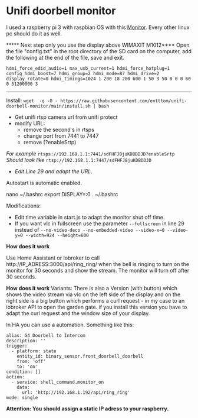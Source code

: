 

# Unifi doorbell monitor
I used a raspberry pi 3 with raspbian OS with this [Monitor](https://www.amazon.de/Raspberry-Touchscreen-WIMAXIT-Tragbarer-doppeltem/dp/B09QPWRCB1?th=1). Every other linux pc should do it as well.

***** Next step only you use the display above WIMAXIT M1012****
Open the file "config.txt" in the root directory of the SD card on the computer, add the following at the end of the file, save and exit.

`hdmi_force_edid_audio=1
max_usb_current=1
hdmi_force_hotplug=1
config_hdmi_boost=7
hdmi_group=2
hdmi_mode=87
hdmi_drive=2
display_rotate=0
hdmi_timings=1024 1 200 18 200 600 1 50 3 50 0 0 0 60 0 51200000 3`
***************************


Install: `wget  -q -O - https://raw.githubusercontent.com/entttom/unifi-doorbell-monitor/main/install.sh | bash`

 - Get unifi rtsp camera url from unifi protect
 - modify URL:
	 - remove the second s in rtsps   
	 - change port from 7441 to 7447   
	 - remove
	   (?enableSrtp)

*For example* `rtsps://192.168.1.1:7441/sdFHFJ8juKDBDDJD?enableSrtp`
*Should look like* `rtsp://192.168.1.1:7447/sdFHFJ8juKDBDDJD`

 - *Edit Line 29 and adapt the URL.*

Autostart is automatic enabled.

nano ~/.bashrc
export DISPLAY=:0 
. ~/.bashrc

Modifications:

 - Edit time variable in start.js to adapt the monitor shut off time.
 - If you want vlc in fullscreen use the parameter `--fullscreen` in
   line 29 instead of  `--no-video-deco --no-embedded-video --video-x=0
   --video-y=0 --width=924 --height=600`

**How does it work**

Use Home Assistant or Iobroker to call http://IP_ADRESS:3000/api/ring_ring/ when the bell is ringing to turn on the monitor for 30 seconds and show the stream. The monitor will turn off after 30 seconds.

**How does it work**
Variants: 
There is also a Version (with button) which shows the video stream via vlc on the left side of the display and on the right side is a big button which performs a curl request - in my case to an iobroker API to open the garden gate. if you install this version you have to adapt the curl request and the window size of your display.

In HA you can use a automation. Something like this:

    alias: G4 Doorbell to Intercom
    description: ''
    trigger:
      - platform: state
        entity_id: binary_sensor.front_doorbell_doorbell
        from: 'off'
        to: 'on'
    condition: []
    action:
      - service: shell_command.monitor_on
        data:
          url: 'http://192.168.1.192/api/ring_ring'
    mode: single

**Attention: You should assign a static IP adress to your raspberry.**
